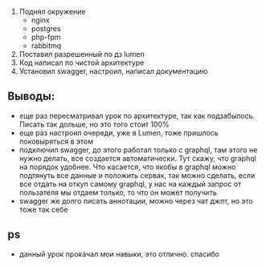 1. Поднял окружение 
    - nginx
    - postgres
    - php-fpm
    - rabbitmq
2. Поставил разрешенный по дз lumen
3. Код написал по чистой архитектуре
4. Установил swagger, настроил, написал документацию

## Выводы:
   - еще раз пересматривал урок по архитектуре, так как подзабылось. Писать так дольше, но это того стоит 100%
   - еще раз настроил очереди, уже в Lumen, тоже пришлось поковыряться в этом
   - подключил swagger, до этого работал только с graphql, там этого не нужно делать, все создается автоматически.
Тут скажу, что graphql на порядок удобнее. Что касается, что якобы в graphql можно подтянуть все данные и положить сервак,
так можно сделать, если все отдать на откуп самому graphql, у нас на каждый запрос от пользателя мы отдаем только, то что он может получить
   - swagger же долго писать аннотации, можно через чат джпт, но это тоже так себе
  

## ps
  - данный урок прокачал мои навыки, это отлично. спасибо
